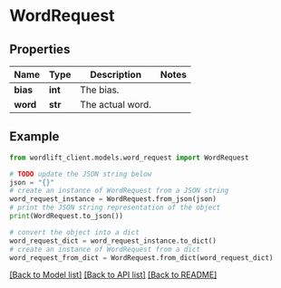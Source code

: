 # WordRequest


## Properties

Name | Type | Description | Notes
------------ | ------------- | ------------- | -------------
**bias** | **int** | The bias. | 
**word** | **str** | The actual word. | 

## Example

```python
from wordlift_client.models.word_request import WordRequest

# TODO update the JSON string below
json = "{}"
# create an instance of WordRequest from a JSON string
word_request_instance = WordRequest.from_json(json)
# print the JSON string representation of the object
print(WordRequest.to_json())

# convert the object into a dict
word_request_dict = word_request_instance.to_dict()
# create an instance of WordRequest from a dict
word_request_from_dict = WordRequest.from_dict(word_request_dict)
```
[[Back to Model list]](../README.md#documentation-for-models) [[Back to API list]](../README.md#documentation-for-api-endpoints) [[Back to README]](../README.md)


